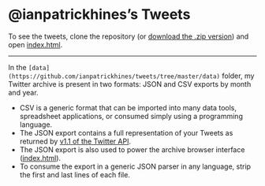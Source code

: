# @ianpatrickhines’s Tweets

To see the tweets, clone the repository (or [download the .zip version](https://github.com/ianpatrickhines/tweets/archive/master.zip)) and open [index.html](https://github.com/ianpatrickhines/tweets/blob/master/index.html).

---

In the `[data](https://github.com/ianpatrickhines/tweets/tree/master/data)` folder, my Twitter archive is present in two formats: JSON and CSV exports by month and year.

* CSV is a generic format that can be imported into many data tools, spreadsheet applications, or consumed simply using a programming language.
* The JSON export contains a full representation of your Tweets as returned by [v1.1 of the Twitter API](https://dev.twitter.com/docs/api/1.1). 
* The JSON export is also used to power the archive browser interface ([index.html](https://github.com/ianpatrickhines/tweets/blob/master/index.html)).
* To consume the export in a generic JSON parser in any language, strip the first and last lines of each file.